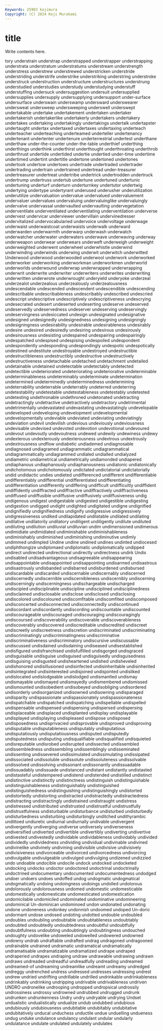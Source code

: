 ```yaml
---
Keywords: 25903 kojimura
Copyright: (C) 2024 Koji Murakami
---
```


# title

Write contents here.



tory understrain understrap understrapped
understrapper understrapping understrata understratum understratums understream understrength understress understrew understrewed
understricken understride understriding understrife understrike understriking understring understroke understruck understruction
understructure understructures understrung understudied understudies understudy understudying understuff understuffing undersuck
undersuggestion undersuit undersupplied undersupplies undersupply undersupplying undersupport under-surface undersurface underswain
underswamp undersward underswearer undersweat undersweep undersweeping underswell underswept undertakable undertake
undertakement undertaken undertaker undertakerish undertakerlike undertakerly undertakers undertakery undertakes undertaking
undertakingly undertakings undertalk undertapster undertaught undertax undertaxed undertaxes undertaxing underteach
underteacher underteaching underteamed underteller undertenancy undertenant undertenter undertenure underterrestrial undertest
underthane underthaw under-the-counter under-the-table underthief underthing underthings underthink underthirst underthought
underthroating underthrob underthrust undertide undertided undertie undertied under-time undertime undertimed
undertint undertitle undertone undertoned undertones undertook undertow undertows undertrade undertraded
undertrader undertrading undertrain undertrained undertread under-treasurer undertreasurer undertreat undertribe undertrick
undertrodden undertruck undertrump undertruss undertub undertune undertuned undertunic undertuning underturf
underturn underturnkey undertutor undertwig undertying undertype undertyrant underused underusher underutilization
underutilize undervaluation undervalue undervalued undervaluement undervaluer undervalues undervaluing undervaluinglike undervaluingly
undervalve undervassal undervaulted undervaulting undervegetation underventilate underventilated underventilating underventilation underverse
undervest undervicar underviewer undervillain undervinedresser undervitalized undervocabularied undervoice undervoltage underwage
underwaist underwaistcoat underwaists underwalk underward underwarden underwarmth underwarp underwash underwatch
underwatcher underwater underwaters underwave underwaving underway underweapon underwear underwears underweft
underweigh underweight underweighted underwent underwheel underwhistle underwind underwinding underwinds underwing
underwit underwitch underwitted Underwood underwood underwooded underwool underwork underworked underworker
underworking underworkman underworkmen underworld underworlds underwound underwrap underwrapped underwrapping underwrit
underwrite underwriter underwriters underwrites underwriting underwritten underwrote underwrought underyield underyoke
underzeal underzealot underzealous underzealously underzealousness undescendable undescended undescendent undescendible undescending
undescribable undescribableness undescribably undescribed undescried undescript undescriptive undescriptively undescriptiveness undescrying
undesecrated undesert undeserted undeserting undeserve undeserved undeservedly undeservedness undeserver undeserving
undeservingly undeservingness undesiccated undesign undesignated undesignative undesigned undesignedly undesignedness undesigning
undesigningly undesigningness undesirability undesirable undesirableness undesirably undesire undesired undesiredly undesiring
undesirous undesirously undesirousness undesisting undespaired undespairing undespairingly undespatched undespised undespising
undespoiled undespondent undespondently undesponding undespondingly undespotic undespotically undestined undestitute undestroyable
undestroyed undestructible undestructibleness undestructibly undestructive undestructively undestructiveness undetachable undetached undetachment
undetailed undetainable undetained undetectable undetectably undetected undetectible undeteriorated undeteriorating undeteriorative
undeterminable undeterminableness undeterminably undeterminate undetermination undetermined undeterminedly undeterminedness undetermining undeterrability
undeterrable undeterrably undeterred undeterring undetestability undetestable undetestableness undetestably undetested undetesting
undethronable undethroned undetonated undetracting undetractingly undetractive undetractively undetractory undetrimental undetrimentally
undevastated undevastating undevastatingly undevelopable undeveloped undeveloping undevelopment undevelopmental undevelopmentally undeviable
undeviated undeviating undeviatingly undeviation undevil undevilish undevious undeviously undeviousness undevisable
undevised undevoted undevotion undevotional undevoured undevout undevoutly undevoutness undewed undewily
undewiness undewy undexterous undexterously undexterousness undextrous undextrously undextrousness undflow undiabetic
undiademed undiagnosable undiagnosed undiagramed undiagrammatic undiagrammatical undiagrammatically undiagrammed undialed undialled
undialyzed undiametric undiametrical undiametrically undiamonded undiapered undiaphanous undiaphanously undiaphanousness undiatonic
undiatonically undichotomous undichotomously undictated undictatorial undictatorially undid undidactic undies undieted
undifferenced undifferent undifferentiable undifferentiably undifferential undifferentiated undifferentiating undifferentiation undifferently undiffering
undifficult undifficultly undiffident undiffidently undiffracted undiffractive undiffractively undiffractiveness undiffused undiffusible
undiffusive undiffusively undiffusiveness undig undigenous undigest undigestable undigested undigestible undigesting
undigestion undigged undight undighted undigitated undigne undignified undignifiedly undignifiedness undignify
undigressive undigressively undigressiveness undiked undilapidated undilatable undilated undilating undilative undilatorily
undilatory undiligent undiligently undilute undiluted undiluting undilution undiluvial undiluvian undim
undimensioned undimerous undimidiate undimidiated undiminishable undiminishableness undiminishably undiminished undiminishing undiminutive
undimly undimmed undimpled Undine undine undined undines undinted undiocesed undiphthongize
undiplomaed undiplomatic undiplomatically undipped undirect undirected undirectional undirectly undirectness undirk
Undis undisabled undisadvantageous undisagreeable undisappearing undisappointable undisappointed undisappointing undisarmed undisastrous
undisastrously undisbanded undisbarred undisburdened undisbursed undiscardable undiscarded undiscernable undiscernably undiscerned
undiscernedly undiscernible undiscernibleness undiscernibly undiscerning undiscerningly undiscerningness undischargeable undischarged undiscipled
undisciplinable undiscipline undisciplined undisciplinedness undisclaimed undisclosable undisclose undisclosed undisclosing undiscolored
undiscoloured undiscomfitable undiscomfited undiscomposed undisconcerted undisconnected undisconnectedly undiscontinued undiscordant undiscordantly
undiscording undiscountable undiscounted undiscourageable undiscouraged undiscouraging undiscouragingly undiscoursed undiscoverability undiscoverable
undiscoverableness undiscoverably undiscovered undiscreditable undiscredited undiscreet undiscreetly undiscreetness undiscretion undiscriminated
undiscriminating undiscriminatingly undiscriminatingness undiscriminative undiscriminativeness undiscriminatory undiscursive undiscussable undiscussed undisdained
undisdaining undiseased undisestablished undisfigured undisfranchised undisfulfilled undisgorged undisgraced undisguisable undisguise
undisguised undisguisedly undisguisedness undisguising undisgusted undisheartened undished undisheveled undishonored undisillusioned
undisinfected undisinheritable undisinherited undisintegrated undisinterested undisjoined undisjointed undisliked undislocated undislodgeable
undislodged undismantled undismay undismayable undismayed undismayedly undismembered undismissed undismounted undisobedient
undisobeyed undisobliging undisordered undisorderly undisorganized undisowned undisowning undisparaged undisparity undispassionate
undispassionately undispassionateness undispatchable undispatched undispatching undispellable undispelled undispensable undispensed undispensing
undispersed undispersing undisplaceable undisplaced undisplanted undisplay undisplayable undisplayed undisplaying undispleased
undispose undisposed undisposedness undisprivacied undisprovable undisproved undisproving undisputable undisputableness undisputably
undisputatious undisputatiously undisputatiousness undisputed undisputedly undisputedness undisputing undisqualifiable undisqualified undisquieted
undisreputable undisrobed undisrupted undissected undissembled undissembledness undissembling undissemblingly undisseminated undissenting
undissevered undissimulated undissimulating undissipated undissociated undissoluble undissolute undissoluteness undissolvable undissolved
undissolving undissonant undissonantly undissuadable undissuadably undissuade undistanced undistant undistantly undistasted
undistasteful undistempered undistend undistended undistilled undistinct undistinctive undistinctly undistinctness undistinguish
undistinguishable undistinguishableness undistinguishably undistinguished undistinguishedness undistinguishing undistinguishingly undistorted undistortedly undistorting
undistracted undistractedly undistractedness undistracting undistractingly undistrained undistraught undistress undistressed undistributed
undistrusted undistrustful undistrustfully undistrustfulness undisturbable undisturbance undisturbed undisturbedly undisturbedness undisturbing
undisturbingly unditched undithyrambic undittoed undiuretic undiurnal undiurnally undivable undivergent undivergently
undiverging undiverse undiversely undiverseness undiversified undiverted undivertible undivertibly undiverting undivertive
undivested undivestedly undividable undividableness undividably undivided undividedly undividedness undividing undividual
undivinable undivined undivinelike undivinely undivining undivisible undivisive undivisively undivisiveness undivorceable
undivorced undivorcedness undivorcing undivulgable undivulgeable undivulged undivulging undizened undizzied undo
undoable undocible undocile undock undocked undocketed undocking undocks undoctor undoctored
undoctrinal undoctrinally undoctrined undocumentary undocumented undocumentedness undodged undoer undoers undoes
undoffed undog undogmatic undogmatical undogmatically undoing undoingness undoings undolled undolorous
undolorously undolorousness undomed undomestic undomesticable undomestically undomesticate undomesticated undomestication undomicilable
undomiciled undominated undominative undomineering undominical Un-dominican undominoed undon undonated undonating
undone undoneness undonkey undonnish undoomed undoped Un-doric undormant undose undosed
undoting undotted undouble undoubled undoubles undoubling undoubtable undoubtableness undoubtably undoubted
undoubtedly undoubtedness undoubtful undoubtfully undoubtfulness undoubting undoubtingly undoubtingness undouched undoughty
undovelike undoweled undowelled undowered undowned undowny undrab undraftable undrafted undrag
undragoned undragooned undrainable undrained undramatic undramatical undramatically undramatisable undramatizable undramatized
undrape undraped undraperied undrapes undraping undraw undrawable undrawing undrawn undraws
undreaded undreadful undreadfully undreading undreamed undreamed-of undreaming undreamlike undreamt undreamy
undredged undreggy undrenched undress undressed undresses undressing undrest undrew undried
undrifting undrillable undrilled undrinkable undrinkableness undrinkably undrinking undripping undrivable undrivableness
undriven UNDRO undronelike undrooping undropped undropsical undrossily undrossiness undrossy undrowned
undrubbed undrugged undrunk undrunken undrunkenness Undry undry undryable undrying Undset
undualistic undualistically undualize undub undubbed undubious undubiously undubiousness undubitable undubitably
undubitative undubitatively unducal unduchess unductile undue unduelling undueness undug unduke
undulance undulancy undulant undular undularly undulatance undulate undulated undulately undulates
